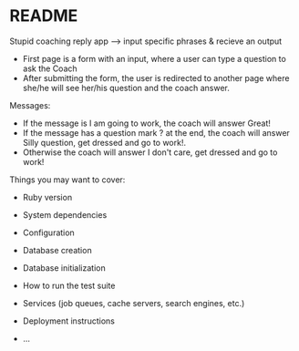 # README

Stupid coaching reply app --> input specific phrases & recieve an output 
- First page is a form with an input, where a user can type a question to ask the Coach
- After submitting the form, the user is redirected to another page where she/he will see her/his question and the coach answer.

Messages:
   - If the message is I am going to work, the coach will answer Great!
   - If the message has a question mark ? at the end, the coach will answer Silly question, get dressed and go to work!.
   - Otherwise the coach will answer I don't care, get dressed and go to work!

Things you may want to cover:

* Ruby version

* System dependencies

* Configuration

* Database creation

* Database initialization

* How to run the test suite

* Services (job queues, cache servers, search engines, etc.)

* Deployment instructions

* ...
